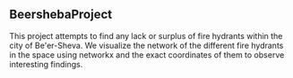 ## BeershebaProject

This project attempts to find any lack or surplus of fire hydrants within the city of Be'er-Sheva.
We visualize the network of the different fire hydrants in the space using networkx and the exact coordinates of them to observe interesting findings.
